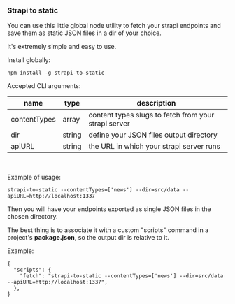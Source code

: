 ### Strapi to static

You can use this little global node utility to fetch your strapi endpoints and save them as static JSON files in a dir of your choice.

It's extremely simple and easy to use.

Install globally:

```
npm install -g strapi-to-static
```

Accepted CLI arguments:

| name         | type   | description                                          |
| ------------ | ------ | ---------------------------------------------------- |
| contentTypes | array  | content types slugs to fetch from your strapi server |
| dir          | string | define your JSON files output directory              |
| apiURL       | string | the URL in which your strapi server runs             |

<br>

Example of usage:

```
strapi-to-static --contentTypes=['news'] --dir=src/data --apiURL=http://localhost:1337
```

Then you will have your endpoints exported as single JSON files in the chosen directory.

The best thing is to associate it with a custom "scripts" command in a project's **package.json**, so the output dir is relative to it.

Example:

```
{
  "scripts": {
    "fetch": "strapi-to-static --contentTypes=['news'] --dir=src/data --apiURL=http://localhost:1337",
  },
}
```

